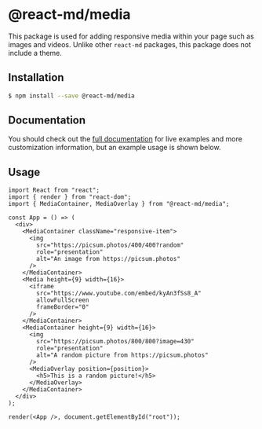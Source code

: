 # @react-md/media

This package is used for adding responsive media within your page such as images
and videos. Unlike other `react-md` packages, this package does not include a
theme.

## Installation

```sh
$ npm install --save @react-md/media
```

<!-- DOCS_REMOVE -->

## Documentation

You should check out the
[full documentation](https://react-md.dev/packages/media/demos) for live
examples and more customization information, but an example usage is shown
below.

<!-- DOCS_REMOVE_END -->

## Usage

```tsx
import React from "react";
import { render } from "react-dom";
import { MediaContainer, MediaOverlay } from "@react-md/media";

const App = () => (
  <div>
    <MediaContainer className="responsive-item">
      <img
        src="https://picsum.photos/400/400?random"
        role="presentation"
        alt="An image from https://picsum.photos"
      />
    </MediaContainer>
    <Media height={9} width={16}>
      <iframe
        src="https://www.youtube.com/embed/kyAn3fSs8_A"
        allowFullScreen
        frameBorder="0"
      />
    </MediaContainer>
    <MediaContainer height={9} width={16}>
      <img
        src="https://picsum.photos/800/800?image=430"
        role="presentation"
        alt="A random picture from https://picsum.photos"
      />
      <MediaOverlay position={position}>
        <h5>This is a random picture!</h5>
      </MediaOverlay>
    </MediaContainer>
  </div>
);

render(<App />, document.getElementById("root"));
```
